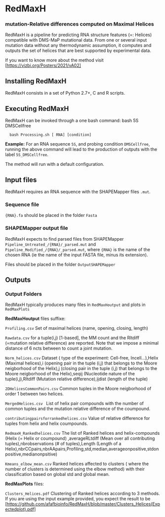 # RedMaxH
### mutation-Relative differences computed on Maximal Helices

 RedMaxH is a pipeline for predicting RNA structure features (=: Helices) compatible with DMS-MaP mutational data. From one or several input mutation data without any thermodynamic assumption, it computes and outputs the set of helices that are best supported by experimental data.

If you want to know more about the method visit [https://vizbi.org/Posters/2021/vA02]

## Installing RedMaxH

RedMaxH consists in a set of Python 2.7+, C and R scripts. 


## Executing RedMaxH

RedMaxH can be invoked through a one bash command: 
      bash  5S DMSCellfree

      bash Processing.sh [ RNA] [condition]

**Example:** For an RNA sequence `5S`, and probing condition `DMSCellfree`, running the above command will lead to the production of outputs with the label `5S_DMSCellfree`.

The method will run with a default configuration.

## Input files


RedMaxH requires an RNA sequence with the SHAPEMapper files `.mut`.
 
 ### Sequence file
`{RNA}.fa` should be placed in the folder `Fasta`

### SHAPEMapper output file 
RedMaxH expects to find parsed files from SHAPEMapper `Pipeline_Untreated_/{RNA}/_parsed.mut` and `Pipeline_Modified_/{RNA}/_parsed.mut`, where `{RNA}` is the name of the chosen RNA (ie the name of the input FASTA file, minus its extension). 

Files should be placed in the folder `OutputSHAPEMapper`


## Outputs

###  Output Folders

RedMaxH typically produces many files in `RedMaxHoutput` and plots in `RedMaxPlots`

**RedMaxHoutput** files suffixe:

`Profiling.csv`  Set of maximal helices (name, opening, closing, length)

`Rawdata.csv`  for a tuple(i,j) [1-based], the MM count and the Rltdiff (=mutation relative difference) are reported. Note that we impose a minimal distance of 6 ncts 
between to count a joint mutation. 


`Norm_helices.csv`  Dataset ( type of the experiment: Cell-free, Incell...),Helix (Maximal helices),i (opening pair in the tuple (i,j) that belongs to the Moore neigborhood of the Helix),j (closing pair in the tuple (i,j) that belongs to the Moore neigborhood of the Helix),seqij (Nucleotide nature of the tuple(i,j),Rltdiff (Mutation relative difference),ijdist (length of the tuple)

`2DHelicesCommonPairs.csv`  Common tuples in the Moore neigborhood of order 1 between two helices.

`MergedHelices.csv `        List of helix pair compounds with the number of common tuples and the mutation relative difference of the coumpound.


`contributingpairsforrankedhelices.csv`  Value of relative difference for tuples from helix and helix coumpounds.

`RedmaxH_Rankedhelices.csv` The list of Ranked helices and helix-compounds 
(Helix (= Helix or coumpound) ,averageRLtdiff (Mean over all contributing tuples),nbrobservations (# of tuples),Length (Length of a Helix),nbrCCpairs,nbrAApairs,Profiling,std,median,averageonpositive,stdonpositive,medianonpsitive)


`Kmeans_elbow_mean.csv` Ranked helices affected to clusters ( where the number of clusters is determined using the elbow method) with their classification based on global std and global  mean.

**RedMaxPlots** files:


`Clusters_Helices.pdf` Clustering of Ranked helices according to  3 methods. If you are using the input example provided, you expect the result to be [https://github.com/afafbioinfo/RedMaxH/blob/master/Clusters_Helices(Expectedplot).pdf]


